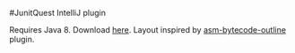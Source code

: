 #JunitQuest IntelliJ plugin

Requires Java 8.
Download [here](http://lhartikk.github.io/junitquest/junitquest-0.1.jar "here").
Layout inspired by [asm-bytecode-outline](https://github.com/melix/asm-bytecode-intellij "asm-bytecode-intellij") plugin.
